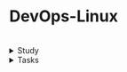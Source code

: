 # DevOps-Linux

<br />
<details>
    
<summary>Study</summary>
<br />

<details> 
<summary>Theory</summary>
<br />


<details> 
<summary>What is DevOps & Agile methodology</summary>

[DevOps & Agile methodology](https://github.com/snir1551/DevOps-Linux/wiki/What-is-DevOps-and-Agile-methodology)

</details>

----------------------------------------------------------------------------------------------------------------------------

<details>
<summary>The Hierarchical Tree Structure in Linux File System</summary>
	
[The Hierarchical Tree Structure in Linux File System](https://github.com/snir1551/DevOps-Linux/wiki/The-Hierarchical-Tree-Structure-in-Linux-File-System)

</details>

----------------------------------------------------------------------------------------------------------------------------

<details> 
<summary>inode in Linux</summary>

[inode in Linux](https://github.com/snir1551/DevOps-Linux/wiki/inode-in-Linux)

</details>	


----------------------------------------------------------------------------------------------------------------------------


<details> 
<summary>File Permissions in Linux</summary>

[File Permissions in Linux](https://github.com/snir1551/DevOps-Linux/wiki/File-Permissions-in-Linux)

</details>

----------------------------------------------------------------------------------------------------------------------------

<details> 
<summary>Special Permissions in Linux</summary>

[Special Permissions in Linux](https://github.com/snir1551/DevOps-Linux/wiki/Special-Permissions-in-Linux)

</details>

----------------------------------------------------------------------------------------------------------------------------

</details>
<details> 
<summary>Linux Commands</summary>

[Linux Commands](https://github.com/snir1551/DevOps-Linux/wiki/Linux-Commands)

</details>

----------------------------------------------------------------------------------------------------------------------------

</details>


<details>
<summary>Tasks</summary>
<br />

<details>
<summary>Week 1 Tasks – Intro to DevOps & Linux</summary>
<br />

## 1. Basic Linux Commands

```bash
# Basic commands to Navigate and manage directories

pwd                   # Print current directory
ls                    # List contents of the directory
mkdir devops_test     # Create new directory
cd devops_test        # Change to that directory
touch testfile.txt    # Create a test file
rm testfile.txt       # Delete the test file
cd ..                 # Go back one directory (can also do cd ../../ and etc)
rm -r devops_test     # Delete the directory
```

## 2. Create Users and Assign to Custom Group

```bash
# Create a new group
sudo groupadd devopsteam

# Create users and assign them to the group
sudo useradd -m -G devopsteam user1
sudo useradd -m -G devopsteam user2

# Verify group membership
groups user1
groups user2
```


## 3. Change File and Directory Permissions

```bash
# Create a directory and a file
mkdir /tmp/secure_folder
touch /tmp/secure_folder/groupfile.txt

# Change ownership to a user and group
sudo chown user1:devopsteam /tmp/secure_folder/groupfile.txt

# Change permissions to allow group read/write
sudo chmod 660 /tmp/secure_folder/groupfile.txt

# Verify permissions
ls -l /tmp/secure_folder/groupfile.txt
```

</details>

******


<details>
<summary>Week 1 Summary Task – DevOps & Linux Basics</summary>
<br />

## Part 1: Creating Directory Structure & Permissions

```bash
# Create base project directory in user's home directory
mkdir -p ~/project1/docs ~/project1/scripts

# Set permissions
chmod 744 ~/project1/scripts  # Owner: rwx, Group/Others: r--
chmod 777 ~/project1/docs     # Everyone: rwx (write access for all users)
```

## Part 2: User & Group Management

```bash
# Create user and group
sudo groupadd devteam
sudo useradd -g devteam devuser

# Set 'project1' ownership to your user and give group read-only access
sudo chown $USER:devteam ~/project1
chmod 740 ~/project1  # Owner: rwx, Group: r--, Others: ---
```

## Part 3: Verification Commands

```bash
# Show final directory structure and permissions
ls -lR ~/project1

# Show group membership for devuser
groups devuser
```
Screenshot of the outcome:  
![alt text](./Task1/Task1.png)
## Command Explanations

- `mkdir -p`: Creates directories; `-p` ensures parent directories are made as needed.
- `chmod 744`: Sets file/directory permissions (`7`=rwx, `4`=r--).
- `chmod 777`: Gives full read/write/execute permissions to all.
- `groupadd`: Adds a new group to the system.
- `useradd -m -g`: Creates a user and assigns him to a primary group.
- `chown`: Changes ownership of a file or directory.
- `ls -lR`: Recursively lists directory contents with permissions.
- `groups`: Shows all groups a user belongs to.


</details>

******



<details>
<summary>Week 2 Task – Advanced Log Report Automation</summary>
<br />

## 🧠 Task Overview

Develop a Bash script that:

- Accepts a log directory path
- Accepts one or more keywords to search for
- Counts keyword occurrences in .log files
- Generates reports in both .txt and .csv formats
- Supports both interactive and argument-based usage

---


### ✅ CLI Options

| Flag           | Description                                                  |
|----------------|--------------------------------------------------------------|
| --keywords     | Space-separated list of keywords to search in .log files     |
| --logdir       | Directory containing the log files                           |
| --interactive  | Run in interactive mode (ask for directory & keywords)       |
| --help         | Show help message                                            |

### 📄 Output

- report.txt – Human-readable report in tabular format
- report.csv – CSV file for spreadsheet or script integration

---


### 🐚 Bash Script Commands Reference

This document provides a categorized reference of Bash commands, operators, and syntax elements used in the script.

---

#### 🧠 General Bash Concepts

| Command | Description |
|--------|-------------|
| `#!/bin/bash` | Declares that the script is written for the Bash shell. |
| `function name() { ... }` | Defines a reusable block of code (function). |
| `local file` | Declares a local variable named `file` that is only accessible within the current function. |
| `exit 1` | Stops the script with an error status (non-zero). |

---

#### 📥 Arguments and Parameters

| Command | Description |
|--------|-------------|
| `$0` | Represents the name of the script or function being executed. |
| `$1` | Refers to the first positional argument passed to the script or function. |
| `$#` | Represents the number of positional arguments passed to a script or function. |
| `"$@"` | Represents **all arguments** passed to the script. |

---

#### 🔁 Loops and Conditions

| Command | Description |
|--------|-------------|
| `if [ condition ]; then ... fi` | Basic conditional structure used to execute code based on a condition. |
| `while read -r file; do ... done` | Loops over each line or file passed through the pipe safely. |
| `for var in list; do ... done` | Loops over each item in a list or array and performs commands for each. |
| `case "$1" in ...)` | Used to handle multiple options or flags like `--help`, `--logdir`, etc. |
| `if [ ! -d "$LOG_DIR" ]` | Checks if the directory in `LOG_DIR` does **not** exist. |

---

#### 🧮 Arithmetic Operators

| Command | Description |
|--------|-------------|
| `-eq` | Returns true if two numbers are equal. |
| `-ne` | Returns true if two numbers are not equal. |
| `-gt` | Returns true if the first number is greater than the second. |
| `-lt` | Returns true if the first number is less than the second. |
| `-ge` | Returns true if the first number is greater than or equal to the second. |
| `-le` | Returns true if the first number is less than or equal to the second. |
| `$(( expression ))` | Performs arithmetic operations like addition, subtraction, etc. |

---

#### 📋 Variables and Arrays

| Command | Description |
|--------|-------------|
| `KEYWORDS=()` | Initializes an empty array called `KEYWORDS`. |
| `KEYWORDS=(ERROR WARNING CRITICAL)` | Declares an array with values. |
| `KEYWORDS[@]` | Expands to all elements of the array (each element quoted separately). |
| `KEYWORDS[*]` | Expands to all elements as a single word (joined by IFS). |
| `${#ARRAY[@]}` | Returns the number of elements in an array. |

---

#### ⌨️ Input

| Command | Description |
|--------|-------------|
| `read -p "..." VAR` | Prompts the user for input and stores it in `VAR`. |
| `read -a ARRAY` | Reads multiple words into an array. |

---

#### 🖨️ Output and Formatting

| Command | Description |
|--------|-------------|
| `echo` / `echo "text"` | Prints text or variables to the terminal. |
| `printf` | Formats and prints text with fine control (padding, precision, etc.). |
| `%-10s` | A `printf` format specifier: left-aligns string in a 10-character width. |

---

#### 📁 Files and Redirection

| Command | Description |
|--------|-------------|
| `>` | Overwrites a file with new content. |
| `>>` | Appends output to a file without overwriting. |

---

#### 🔍 File Searching & Reading

| Command | Description |
|--------|-------------|
| `find` | Searches files and directories recursively. |
| `find DIR -type f -name "*.log"` | Finds all `.log` files inside `DIR` and its subdirectories. |

---

#### 🔎 Text Processing

| Command | Description |
|--------|-------------|
| `grep -o` | Prints only the matched parts of each line. |
| `grep -o "word" file` | Finds and prints each match of `"word"` in the file, one per line. |
| `wc -l` | Counts the number of lines in input. Often used to count matches. |
| `sed` | A stream editor used to perform basic text transformations on input. Example: `sed 's/old/new/'` replaces the first occurrence of `old` with `new`. |
| `awk` | A powerful text-processing tool. Example: `awk '{ print $1 }'` prints the first word of each line. |

---

#### ⏱️ Time & Date

| Command | Description |
|--------|-------------|
| `date` | Displays the current date and time. |
| `date +%s` | Returns the current time in seconds since epoch (used for timing). |
| `date +%s.%N` | Returns time in seconds with nanosecond precision. |
| `date +"%Y-%m-%d %H:%M:%S.%3N"` | Prints the full date and time with milliseconds. |


</details>

---


<details>
<summary>Week 3 Task – Remote Log Monitoring with SSH & VM</summary>
<br />

## 🧠 Task Overview

Create a modular Bash script that:

- Connects to a remote Linux VM over SSH using a `.pem` key
- Downloads `.log` files (either all, or only those modified in the last 24 hours)
- Automatically extracts `.zip`, `.tar`, or `.tar.gz` files
- Passes logs to a secondary script (`advanced_log_report.sh`) for keyword analysis
- Generates `remote_report.txt` and `remote_report.csv`
- Adds metadata (remote server, path) to the report
- Optionally sends the report to your email

---

## ✅ CLI Options

| Flag       | Description                                                                 |
|------------|-----------------------------------------------------------------------------|
| `--all`    | Download all logs, not just recent ones                                     |
| `--email`  | Automatically prompt for email address and send the report after analysis   |
| `--help`   | Display the help message and exit                                           |

---

## 🧪 Sample Execution

```
# Basic usage: downloads recent logs, prompts interactively
./remote_log_analyzer.sh snir1551@20.217.201.167

# Download all logs from the directory
./remote_log_analyzer.sh snir1551@20.217.201.167 --all

# Download all logs and email the report automatically
./remote_log_analyzer.sh snir1551@20.217.201.167 --all --email

```

## 🧪 Example: Full Execution Output

```
$ ./remote_log_analyzer.sh snir1551@20.217.201.167

- Enter the remote log directory path: /home/snir1551/logs

Downloading ALL logs from snir1551@20.217.201.167:/home/snir1551/logs...
logs/app.log                           100%   14KB 140.5KB/s   00:00
logs/errors.zip                        100%   10KB 122.3KB/s   00:00

Extracting archives...
Archive extracted: logs/errors.zip → logs/errors/

- Using provided log directory: ./downloaded_logs

- Enter keywords to search for (separated by space): ERROR WARNING CRITICAL

LOG REPORT
Directory: ./downloaded_logs
Keywords: ERROR WARNING CRITICAL
Generated at: Thu May 22 04:43:11 IDT 2025

Log File: app.log
Keyword     | Occurrences
-------------------------
ERROR       | 14
WARNING     | 3
CRITICAL    | 0

Report generated successfully!

- Would you like to send the report via email? (yes/no): yes
Enter your email address: snir@example.com
📧 Email sent to snir@example.com with full report.

✅ Done. Total Execution Time: 5.284 seconds
📝 Report: remote_report.txt
📊 CSV: remote_report.csv

```

## 📂 Generated Output Example

📄 Output

| File                | Description                                  |
| ------------------- | -------------------------------------------- |
| `remote_report.txt` | Human-readable summary with metadata         |
| `remote_report.csv` | Structured CSV format for Excel or scripting |


```
remote_report.txt:

Remote Server: snir1551@20.217.201.167
Analyzed Directory: /home/snir1551/logs

LOG REPORT
Directory: ./downloaded_logs
Keywords: ERROR WARNING CRITICAL
Generated at: Thu May 22 04:43:11 IDT 2025

Log File: app.log
Keyword     | Occurrences
-------------------------
ERROR       | 14
WARNING     | 3
CRITICAL    | 0

...
```

```
remote_report.csv:

File,Keyword,Occurrences
app.log,ERROR,14
app.log,WARNING,3
app.log,CRITICAL,0
...


```

## 🧪 What This Demonstrates
✅ SSH download using .pem key

✅ Download of full log directory (--all)

✅ Extraction of .zip archive

✅ Interactive keyword input (unless passed as environment variable)

✅ Report generation in .txt and .csv

✅ Automatic email sending (--email flag)


📁 Project Structure
```
project-folder/
├── remote_log_analyzer.sh
├── advanced_log_report.sh
├── Linux-VM01_key.pem
├── README.md
└── downloaded_logs/
    ├── *.log
    ├── *.zip
    └── *.tar.gz
```

🧠 Skills Demonstrated

- SSH key-based access and file transfers (scp, ssh)

- Conditional logic for date-based filtering using mtime -1

- File extraction automation

- Modular scripting and function reuse

- Email automation using mail and msmtp

- Real-time prompting and error handling

</details>

******

<details>
<summary>Week 4 Task – Daily Practice Tasks</summary>
<br />

## Task 1: Branching & Switching

Steps:

- Create a new local Git repository:

```
mkdir my-git-project
cd my-git-project
git init
```

- Create main branch:

```
git branch -M main
echo "Initial content" > README.md
git add README.md
git commit -m "Initial commit"
```

- Create two branches:

```
git branch feature-a
git branch feature-b
```

- show the branches that you have:

```
git branch
```
you need see: main, feature-a, feature-b

- Switch between branches:

```
git switch feature-a
git switch feature-b
```

- Add a simple change and commit it in each branch:

In feature-a:
```
git switch feature-a
echo "Hello from feature-a" > greetings.txt
git add greetings.txt
git commit -m "Add greetings.txt in feature-a"
```

In feature-b:
```
git switch feature-b
echo "Hello from feature-b" > greetings.txt
git add greetings.txt
git commit -m "Add greetings.txt in feature-b"
```


## Task 2: Simulate and Resolve Merge Conflicts

- Modify the same line in a file on both feature-a and feature-b

```
git switch feature-a
echo "Hello from feature-a" > greetings.txt
git add greetings.txt
git commit -m "Update greetings.txt in feature-a"
```

```
git switch feature-b
echo "Hello from feature-b" > greetings.txt
git add greetings.txt
git commit -m "Update greetings.txt in feature-b"
```

Now both branches have different changes in the same file (greetings.txt).

- Merge one branch into the other and observe the conflict

For example, merge feature-b into feature-a:

```
git switch feature-a
git merge feature-b
```

You will see a conflict like this:

```
Auto-merging greetings.txt
CONFLICT (add/add): Merge conflict in greetings.txt
Automatic merge failed; fix conflicts and then commit the result.
```

- Resolve the conflict using either command-line or VS Code

To view the conflict markers in the file, run:
```
cat greetings.txt
```

This will display something like:

![image](https://github.com/user-attachments/assets/ebf70b30-38f1-4efe-bc2e-3801f8c8572c)

To edit the file and resolve the conflict, open it with Vim:
```
vim greetings.txt
```
![image](https://github.com/user-attachments/assets/7f5b6b2d-4a18-4007-a9b0-c235a571a845)

After editing the file, the conflict is resolved like this:
![image](https://github.com/user-attachments/assets/8e9c7113-495f-44d5-a3d4-2d0b3f30413d)

after saved greetings.txt file

```
git add greetings.txt
git commit -m "merged feature-b into feature-a"
```


## Task 3: Rebase and Cherry-Pick

- Use git rebase to reapply commits from feature-a onto main

  view the graph of the commits, we want that will be linear
  ```
  git log --oneline --graph --all
  ```
  ![image](https://github.com/user-attachments/assets/61eb9f89-e6e6-49d4-9b8e-fa706549b775)


  Switch to feature-a:
  ```
  git switch feature-a
  ```
  Rebase onto main:
  ```
  git rebase main
  ```

- Document what happens to the commit history
  - Rebase moves the commits from feature-a and reapplies them on top of main.
  - The commits from feature-a get new commit hashes, because Git is creating new commits during the rebase.
  - The commit history becomes linear: It looks as if the feature-a changes were made after the latest commit on main.

- Use git cherry-pick to apply a single commit from feature-b to main

  First, find the commit hash in feature-b:
  ```
  git log feature-b --oneline
  ```

  Switch to main:
  ```
  git switch main
  ```

  Apply the commit:
  ```
  git cherry-pick yourcommit
  ```

- Explain the difference between rebase and merge in your own words

| Rebase                                                               | Merge                                                                 |
| -------------------------------------------------------------------- | --------------------------------------------------------------------- |
| Moves commits from one branch onto another, creating **new** commits | Combines changes from both branches into a new **merge commit**       |
| Creates a **linear** history (no merge commits)                      | Keeps the full **branching** history (shows splits and merges)        |
| Commit hashes change                                                 | Commit hashes stay the same                                           |
| Ideal for **cleaning up** a feature branch before merging            | Ideal for **combining work** from different branches                  |
| Can cause conflicts that need to be resolved per-commit              | Can cause conflicts but usually resolved all at once during the merge |

## Create a new GitHub repository & Set the remote in your local repository

- Go to https://github.com/new.
- Give your repository a name (e.g., MyProject).
- Keep it empty (do not add README, .gitignore, or license for now).
- git remote set-url origin git@github.com:your-username/your-repository.git

- Set the remote in your local repository
- In your local Git project folder, connect your local repository to the GitHub repository via SSH

## GitHub Pull Requests & Code Review

- Push both branches (feature-a, feature-b) to your GitHub repository

  Push feature-a:
  ```
  git push -u origin feature-a
  ```

  Push feature-b:
  ```
  git push -u origin feature-b
  ```

- Create a pull request from one branch into main
  - Go to your GitHub repository.
  - Click on the "Compare & pull request" button for feature-a (or feature-b).
  - Set the base branch to main and the compare branch to feature-a.
  - Click "Create pull request".
  - Add a meaningful title and description explaining your changes.
 
- Request a review from a classmate or mentor
  - On your pull request page, click "Reviewers" in the sidebar.
  - Select a classmate or mentor from the list to request their review.
 
- Write at least one constructive code comment in someone else's pull request
  - Go to a classmate’s pull request on GitHub.
  - Click on "Files changed".
  - Add a comment on a specific line of code (click the + icon).
  - Your comment should be constructive
 

## Task 5: Stash, Amend, and Cleanup

- Make local changes and store them using git stash

  Make a change to a file, for example:
  ```
  echo "Temporary changes" >> greetings.txt
  ```
  
  Check the change:
  ```
  git status
  ```

  Stash the changes:
  ```
  git stash
  ```

  our working directory is now clean again.
  You can view your stash with:

  git stash list

- Restore the changes using git stash pop
  
  To bring your stashed changes back:
  ```
  git stash pop
  ```
  
  This restores the latest stashed changes and removes them from the stash stack.

- Amend your last commit using git commit --amend

  Make a small additional change:
  ```
  echo "Fix bug and change commit" >> greetings.txt
  git add notes.txt
  ```
  
  Amend the last commit:
  ```
  git commit --amend
  ```

  You’ll enter your editor to modify the commit message (or keep it the same and save). <br />
  This replaces the last commit with a new one that includes the updated changes.
  
</details>


******

<details>
<summary>Week 4 Summary Task – GitHub Collaboration Simulation </summary>
<br />

## Overview

### https://github.com/snir1551/week4-collaboration

This repository demonstrates a real-world collaborative Git workflow with a focus on:
- Branching and feature development.
- Conflict simulation and resolution.
- Using `rebase` and `cherry-pick` .
- Clean commit history and code review.
- Automations: GitHub Actions for linting and logging (permission given through the Settings in github).


## Repository & Branch Setup
```bash
gh repo create week4-collaboration --public --source=. --remote=origin --push
# or via GitHub UI

git branch feature-a
git branch feature-b
```

## Simulate a Merge Conflict
Edit the same line in a shared file (e.g., main.py) on both feature-a and feature-b.
```bash
git checkout feature-a
nano main.py # and write the below, and then alt+o , enter , alt+x
print("Hello from feature-a")
git add main.py
git commit -m "update main.py from feature-a"
git push -u origin feature-a

git checkout feature-b
nano main.py # and write the below, and then alt+o , enter , alt+x
print("Hello from feature-b")
git add main.py
git commit -m "update main.py from feature-b"
git push -u origin feature-b
```

## Open PR on first branch 'feature-a' and Merge to main
```bash
gh pr create --base main --head feature-a --title "Merge feature-a" --body "Add feature-a changes"
```
- Snir assigned me as reviewer and used labels for PR.  
- PR Approved and merged to main.

## Rebase feature-b branch based on new main (after merged the feature-a)
```bash
git checkout main
git pull
git checkout feature-b
git rebase main
# Resolve conflicts if any, (for example we edited the main.py)
# and then we did `git rebase --continue` to continue.
git push
```

## Open PR on second branch 'feature-b' and Merge to main
```bash
gh pr create --base main --head feature-b --title "Merge feature-b" --body "Add feature-b changes"
```
Assigned Snir as reviewer and used labels for PR.  
PR Approved and merged to main.


## added third branch to simulate cherry-pick:
we used cherry-pick to get some 'bug fix' from a branch with multiple commits: git cherry-pick bffbf23
```bash
git checkout main
git log --oneline --graph --all # used to see all the commit hash's
git cherry-pick <commit-hash> # git cherry-pick bffbf23 
git push
```
- https://github.com/snir1551/week4-collaboration/commit/7af83de4809c3ea30554f017959b2a48ada57473


## git log graph
![alt text](images/gitLogGraph.png)

## Added `REFLECTION.md`:
- What was the most challenging Git concept this week?
	1. the most challenging concept was understanding the Rebase concept and when its best to use it and how exactly.


- What did you learn about collaboration? 
	1. we learned that we need to have good communication in order to not cause conflict by working on same files or branchs,
and also make the work faster and more efficient by allowing each of the collaborator to work on different feature.
	2. that we should create issue before creating a pull request.


- What mistakes did you make and how did you fix them? 
	1. we didnt pull the recent changes from main before trying to apply changes from new branchs, which made problems

	2. we accidently commited and pushed to the wrong branch, and we fixed it by using git reset --hard HEAD~1


</details>


******

<details>
<summary>Week 5 – Daily Practice Tasks (CI/CD with GitHub Actions)</summary>
<br />
https://github.com/snir1551/DevOps-Linux/wiki/Week-5-%E2%80%93-Daily-Practice-Tasks-(CI-CD-with-GitHub-Actions)
</details>

******

<details>
<summary>Week 5 – Summary Task: GitHub Actions and CI/CD</summary>
<br />
	
[week5-ci-cd](https://github.com/snir1551/week5-ci-cd/tree/dockercompose)

</details>

******

<details>
<summary>Week 6 – Docker & Containers: Daily Practice Tasks</summary>
<br />

https://github.com/snir1551/DevOps-Linux/wiki/Week-6-%E2%80%93-Docker-&-Containers:-Daily-Practice--Tasks

</details>

******

<details>
<summary>Week 6 – Summary Task: Docker & Containerization </summary>
<br />

[week6-Docker-Containerization](https://github.com/snir1551/week5-ci-cd/)

</details>

******

<details>
<summary>Week 7 – Daily Practice Tasks - Docker Compose & Azure + VM  </summary>
<br />

[week7-Docker Compose & Azure + VM](https://github.com/snir1551/DevOps-Linux/wiki/Week-7-%E2%80%93-Daily-Practice-Tasks-%E2%80%90-Docker-Compose-&-Azure---VM)

</details>

******

<details>
<summary>Week 7 Summary Task: Docker Compose & Azure + VM</summary>
<br />

[week7-Docker Compose & Azure + VM](https://github.com/Avichai98/Task7_Snir_Avichai)

</details>

******

<details>
<summary>WEEK 8 – Daily Practice Tasks: Azure Infrastructure</summary>
<br />

[week8-Azure Infrastructure](https://github.com/snir1551/DevOps-Linux/wiki/WEEK-8-%E2%80%93-Daily-Practice-Tasks:-Azure-Infrastructure)

</details>

******

<details>
<summary>WEEK 8 – Summary Task: Azure Infrastructure</summary>
<br />

[week8-Azure Infrastructure](https://github.com/snir1551/DevOps-Linux/wiki/WEEK-8-%E2%80%93-Summary-Task:-Azure-Infrastructure)

</details>

******

<details>
<summary>Week 9 – Daily Practice Tasks: Terraform on Azure</summary>
<br />

[week9-Terraform on Azure](https://github.com/snir1551/DevOps-Linux/wiki/Week-9-%E2%80%93-Daily-Practice-Tasks:-Terraform-on-Azure)

</details>

******

<details>
<summary>Week 9 – Summary Task: Terraform on Azure</summary>
<br />

[week9-Terraform on Azure](https://github.com/snir1551/DevOps-Linux/wiki/Week-9-%E2%80%93-Summary-Task:-Terraform-on-Azure)

</details>

******

</details>


